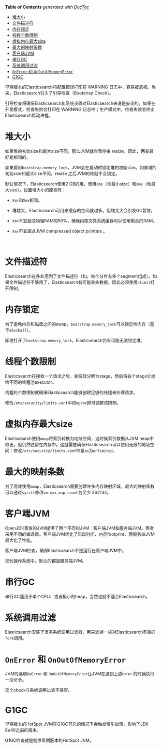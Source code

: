 <!-- START doctoc generated TOC please keep comment here to allow auto update -->
<!-- DON'T EDIT THIS SECTION, INSTEAD RE-RUN doctoc TO UPDATE -->
**Table of Contents**  *generated with [DocToc](https://github.com/thlorenz/doctoc)*

- [堆大小](#%E5%A0%86%E5%A4%A7%E5%B0%8F)
- [文件描述符](#%E6%96%87%E4%BB%B6%E6%8F%8F%E8%BF%B0%E7%AC%A6)
- [内存锁定](#%E5%86%85%E5%AD%98%E9%94%81%E5%AE%9A)
- [线程个数限制](#%E7%BA%BF%E7%A8%8B%E4%B8%AA%E6%95%B0%E9%99%90%E5%88%B6)
- [虚拟内存最大size](#%E8%99%9A%E6%8B%9F%E5%86%85%E5%AD%98%E6%9C%80%E5%A4%A7size)
- [最大的映射条数](#%E6%9C%80%E5%A4%A7%E7%9A%84%E6%98%A0%E5%B0%84%E6%9D%A1%E6%95%B0)
- [客户端JVM](#%E5%AE%A2%E6%88%B7%E7%AB%AFjvm)
- [串行GC](#%E4%B8%B2%E8%A1%8Cgc)
- [系统调用过滤](#%E7%B3%BB%E7%BB%9F%E8%B0%83%E7%94%A8%E8%BF%87%E6%BB%A4)
- [`OnError` 和 `OnOutOfMemoryError`](#onerror-%E5%92%8C-onoutofmemoryerror)
- [G1GC](#g1gc)

<!-- END doctoc generated TOC please keep comment here to allow auto update -->

早期版本的Elasticsearch将配置错误打印在 WARNING 日志中，容易被忽视。后来，Elasticsearch引入了引导检查（Bootstrap Check）。

引导检查将确保Elasticsearch和系统设置对Elasticsearch来说是安全的。如果在开发模式，检查失败会打印在 WARNING 日志中；生产模式中，检查失败会终止Elasticsearch启动进程。

# 堆大小

如果堆的初始size和最大size不同，那么JVM就会暂停来 resize。因此，两者最好是相同的。

如果启用`bootstrap.memory_lock`，JVM会在启动时锁定堆的初始size。如果堆的初始size和最大size不同，resize 之后JVM的堆就不会锁定。

默认情况下，Elasticsearch使用2 GB的堆。使用`Xms`（堆最小size）和`Xmx`（堆最大size）。设置堆大小的原则有：

- `Xms`和`Xmx`相同。

- 堆越大，Elasticsearch可用来缓存的空间就越多。但堆太大会引发GC暂停。

- `Xmx`不宜超过物理RAM的50%，确保内核文件系统缓存可以使用剩余的RAM。

- `Xmx`不宜超过JVM compressed object pointers 。

  ​

# 文件描述符

Elasticsearch在多处用到了文件描述符（如，每个分片有多个segment组成）。如果文件描述符不够用了，Elasticsearch有可能丢失数据。因此必须使用`ulimit`打开限制。



# 内存锁定

为了避免内存和磁盘之间的swap，`bootstrap.memory_lock`可以锁定堆内存（基于`mlockall`）。

即便打开了`bootstrap.memory_lock`，Elasticsearch仍有可能无法锁定堆。



# 线程个数限制

Elasticsearch在接收一个请求之后，会将其分解为stage，然后将各个stage分发给不同的线程池executor。

线程的个数限制就确保Elasticsearch能够创建足够的线程来处理请求。

修改`/etc/security/limits.conf`中的`nproc`即可调整该限制。



# 虚拟内存最大size

Elasticsearch使用`mmap`将索引转换为地址空间，这时候索引数据从JVM heap中取出，但仍然驻留在内存中。这就需要确保Elasticsearch可以使用无限的地址空间：修改`/etc/security/limits.conf`中是`as`为`unlimited`。



# 最大的映射条数

为了高效使用`mmap`，Elasticsearch需要创建许多内存映射区域。最大的映射条数可以通过`sysctl`修改`vm.max_map_count`为至少 262144。



# 客户端JVM

OpenJDK家族的JVM提供了两个不同的JVM：客户端JVM和服务端JVM。两者采用不同的编译器。客户端JVM优化了启动时间、内存footprint，而服务端JVM最大化了性能。

客户端JVM检查，确保Elasticsearch不是运行在客户端JVM中。

现代操作系统中，默认的都是服务端JVM。



# 串行GC

串行GC适用于单个CPU、或者极小的heap，当然也就不适合Elasticsearch。



# 系统调用过滤

Elasticsearch安装了很多系统调用过滤器，用来滤掉一些对Elasticsearch有害的`fork`调用。



# `OnError` 和 `OnOutOfMemoryError`

JVM的选项`OnError` 和 `OnOutOfMemoryError`让JVM在遇到上述error 的时候执行一段命令。

这个check与系统调用过滤不兼容。



# G1GC

早期版本的HotSpot JVM在G1GC开启的情况下会触发索引崩溃，影响了JDK 8u40之前的版本。

G1GC检查就是剔除早期版本的HotSpot JVM。

